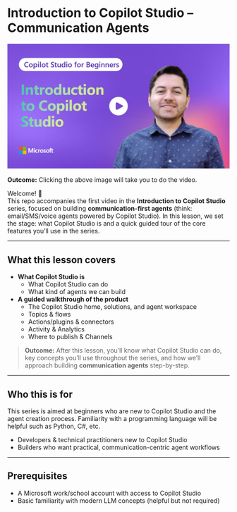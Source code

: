 # Introduction to Copilot Studio – Communication Agents

[![Introduction Video Thumbnail](./images/intro.jpg)](https://www.youtube.com/watch?v=3p1vQtGrbm8)

 **Outcome:** Clicking the above image will take you to do the video.

Welcome! 👋  
This repo accompanies the first video in the **Introduction to Copilot Studio** series, focused on building **communication-first agents** (think: email/SMS/voice agents powered by Copilot Studio). In this lesson, we set the stage: what Copilot Studio is and a quick guided tour of the core features you’ll use in the series.

---

## What this lesson covers

- **What Copilot Studio is**
  - What Copilot Studio can do  
  - What kind of agents we can build
- **A guided walkthrough of the product**
  - The Copilot Studio home, solutions, and agent workspace  
  - Topics & flows
  - Actions/plugins & connectors  
  - Activity & Analytics  
  - Where to publish & Channels

> **Outcome:** After this lesson, you’ll know what Copilot Studio can do, key concepts you’ll use throughout the series, and how we’ll approach building **communication agents** step-by-step.

---

## Who this is for

This series is aimed at beginners who are new to Copilot Studio and the agent creation process. Familiarity with a programming language will be helpful such as Python, C#, etc.

- Developers & technical practitioners new to Copilot Studio
- Builders who want practical, communication-centric agent workflows

---

## Prerequisites

- A Microsoft work/school account with access to Copilot Studio  
- Basic familiarity with modern LLM concepts (helpful but not required)